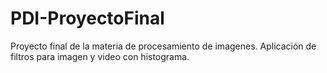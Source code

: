 # PDI-ProyectoFinal
Proyecto final de la materia de procesamiento de imagenes. Aplicación de filtros para imagen y video con histograma.
